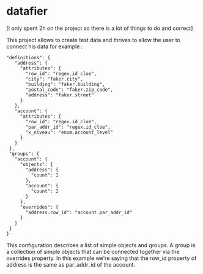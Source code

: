 # datafier
[I only spent 2h on the project so there is a lot of things to do and correct] 

This project allows to create test data and thrives to allow the user to connect his data for example : 
 ```
 "definitions": {
    "address": {
      "attributes": {
        "row_id": "regex.id_cloe",
        "city": "faker.city",
        "building": "faker.building",
        "postal_code": "faker.zip_code",
        "address": "faker.street"
      }
    },
    "account": {
      "attributes": {
        "row_id": "regex.id_cloe",
        "par_addr_id": "regex.id_cloe",
        "x_niveau": "enum.account_level"
      }
    }
  },
  "groups": {
    "account": {
      "objects": {
        "address": {
          "count": 1
        },
        "account": {
          "count": 1
        }
      },
      "overrides": {
        "address.row_id": "account.par_addr_id"
      }
    }
  }
}
```
This configuration describes a list of simple objects and groups. A group is a collection of simple objects that can be connected together via 
the overrides property. In this example we're saying that the row_id property of address is the same as par_addr_id of the account.
